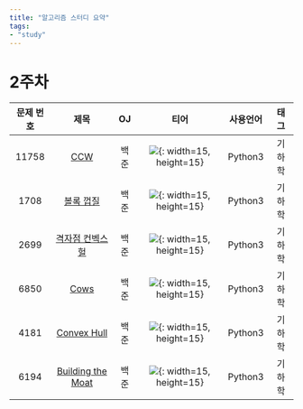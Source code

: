 ```yaml
---
title: "알고리즘 스터디 요약"
tags:
- "study"
---
```


# 2주차
<center>

|문제 번호|제목|OJ|티어|사용언어|태그
|:---:|:---:|:---:|:---:|:---:|:---:|
|11758|[CCW](https://bmchun00.github.io/alstu26/)|백준|![](https://static.solved.ac/tier_small/11.svg){: width=15, height=15}|Python3|기하학|
|1708|[볼록 껍질](https://bmchun00.github.io/alstu26/)|백준|![](https://static.solved.ac/tier_small/16.svg){: width=15, height=15}|Python3|기하학|
|2699|[격자점 컨벡스헐](https://bmchun00.github.io/alstu26/)|백준|![](https://static.solved.ac/tier_small/16.svg){: width=15, height=15}|Python3|기하학|
|6850|[Cows](https://bmchun00.github.io/alstu26/)|백준|![](https://static.solved.ac/tier_small/16.svg){: width=15, height=15}|Python3|기하학|
|4181|[Convex Hull](https://bmchun00.github.io/alstu26/)|백준|![](https://static.solved.ac/tier_small/16.svg){: width=15, height=15}|Python3|기하학|
|6194|[Building the Moat](https://bmchun00.github.io/alstu26/)|백준|![](https://static.solved.ac/tier_small/16.svg){: width=15, height=15}|Python3|기하학|

</center>